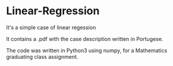 # Linear-Regression
It's a simple case of linear regession

It contains a .pdf with the case description written in Portugese.

The code was written in Python3 using numpy,
for a Mathematics graduating class assignment.
